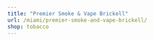 ```yaml
---
title: "Premier Smoke & Vape Brickell"
url: /miami/premier-smoke-and-vape-brickell/
shop: tobacco
---
```

